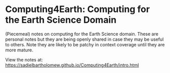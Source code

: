 # Computing4Earth: Computing for the Earth Science Domain

(Piecemeal) notes on computing for the Earth Science domain. These are personal notes but they are
being openly shared in case they may be useful to others. Note they are likely to be patchy in context
coverage until they are more mature.

View the notes at: https://sadielbartholomew.github.io/Computing4Earth/intro.html

